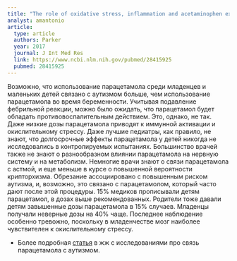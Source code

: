 ```yaml
---
title: "The role of oxidative stress, inflammation and acetaminophen exposure from birth to early childhood in the induction of autism"
analyst: amantonio
article:
  type: article
  authors: Parker
  year: 2017
  journal: J Int Med Res
  link: https://www.ncbi.nlm.nih.gov/pubmed/28415925
  pubmed: 28415925
---
```


Возможно, что использование парацетамола среди младенцев и маленьких детей связано с аутизмом больше, чем использование парацетамола во время беременности.
Учитывая подавление фебрильной реакции, можно было ожидать, что парацетамол будет обладать противовоспалительным действием. Это, однако, не так. Даже низкие дозы парацетамола приводят к иммунной активации и окислительному стрессу.
Даже лучшие педиатры, как правило, не знают, что долгосрочные эффекты парацетамола у детей никогда не исследовались в контролируемых испытаниях. Большинство врачей также не знают о разнообразном влиянии парацетамола на нервную систему и на метаболизм. Немногие врачи знают о связи парацетамола с астмой, и еще меньше в курсе о повышенной вероятности крипторхизма.
Обрезание ассоциировано с повышенным риском аутизма, и, возможно, это связано с парацетамолом, который часто дают после этой процедуры.
15% медиков прописывали детям парацетамол, в дозах выше рекомендованных. Родители тоже давали детям завышенные дозы парацетамола в 15% случаев. Младенцы получали неверные дозы на 40% чаще. Последнее наблюдение особенно тревожно, поскольку в младенчестве мозг наиболее чувствителен к окислительному стрессу.
- Более подробная [статья](https://malyshi.livejournal.com/61131870.html) в жж с исследованиями про связь парацетамола с аутизмом.
